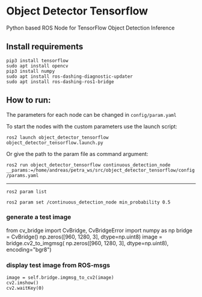 # Object Detector Tensorflow

Python based ROS Node for TensorFlow Object Detection Inference

## Install requirements

    pip3 install tensorflow
    sudo apt install opencv
    pip3 install numpy
    sudo apt install ros-dashing-diagnostic-updater
    sudo apt install ros-dashing-ros1-bridge

## How to run:

The parameters for each node can be changed in `config/param.yaml`

To start the nodes with the custom parameters use the launch script:

`ros2 launch object_detector_tensorflow object_detector_tensorflow.launch.py `

Or give the path to the param file as command argument:

`ros2 run object_detector_tensorflow continuous_detection_node __params:=/home/andreas/petra_ws/src/object_detector_tensorflow/config/params.yaml`

---

`ros2 param list`

`ros2 param set /continuous_detection_node min_probability 0.5`

### generate a test image

from cv_bridge import CvBridge, CvBridgeError
    import numpy as np
    bridge = CvBridge()
    np.zeros([960, 1280, 3], dtype=np.uint8)
    image = bridge.cv2_to_imgmsg(
        np.zeros([960, 1280, 3], dtype=np.uint8), encoding="bgr8")

### display test image from ROS-msgs

    image = self.bridge.imgmsg_to_cv2(image)
    cv2.imshow()
    cv2.waitKey(0)

